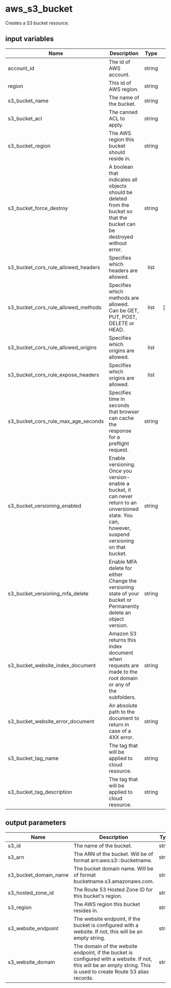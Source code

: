 # aws_s3_bucket

Creates a S3 bucket resource.

## input variables

| Name | Description | Type | Default | Required |
|------|-------------|:----:|:-----:|:-----:|
|account_id|The id of AWS account.|string||Yes|
|region|This id of AWS region.|string||Yes|
|s3_bucket_name|The name of the bucket.|string||Yes|
|s3_bucket_acl|The canned ACL to apply.|string|private|No|
|s3_bucket_region|The AWS region this bucket should reside in.|string||Yes|
|s3_bucket_force_destroy|A boolean that indicates all objects should be deleted from the bucket so that the bucket can be destroyed without error.|string|false|No|
|s3_bucket_cors_rule_allowed_headers|Specifies which headers are allowed.|list|["*"]|No|
|s3_bucket_cors_rule_allowed_methods|Specifies which methods are allowed. Can be GET, PUT, POST, DELETE or HEAD.|list|["PUT","POST"]|No|
|s3_bucket_cors_rule_allowed_origins|Specifies which origins are allowed.|list|["*"]|No|
|s3_bucket_cors_rule_expose_headers|Specifies which origins are allowed.|list|["ETag"]|No|
|s3_bucket_cors_rule_max_age_seconds|Specifies time in seconds that browser can cache the response for a preflight request.|string|"3000"|No|
|s3_bucket_versioning_enabled|Enable versioning. Once you version-enable a bucket, it can never return to an unversioned state. You can, however, suspend versioning on that bucket.|string|false|No|
|s3_bucket_versioning_mfa_delete|Enable MFA delete for either Change the versioning state of your bucket or Permanently delete an object version.|string|false|No|
|s3_bucket_website_index_document|Amazon S3 returns this index document when requests are made to the root domain or any of the subfolders.|string||Yes|
|s3_bucket_website_error_document|An absolute path to the document to return in case of a 4XX error.|string||Yes|
|s3_bucket_tag_name|The tag that will be applied to cloud resource.|string|{{ name }}|No|
|s3_bucket_tag_description|The tag that will be applied to cloud resource.|string|Managed by Terrahub|No|


## output parameters

| Name | Description | Type |
|------|-------------|:----:|
|s3_id|The name of the bucket.|string|
|s3_arn|The ARN of the bucket. Will be of format arn:aws:s3:::bucketname.|string|
|s3_bucket_domain_name|The bucket domain name. Will be of format bucketname.s3.amazonaws.com.|string|
|s3_hosted_zone_id|The Route 53 Hosted Zone ID for this bucket's region.|string|
|s3_region|The AWS region this bucket resides in.|string|
|s3_website_endpoint|The website endpoint, if the bucket is configured with a website. If not, this will be an empty string.|string|
|s3_website_domain|The domain of the website endpoint, if the bucket is configured with a website. If not, this will be an empty string. This is used to create Route 53 alias records.|string|
